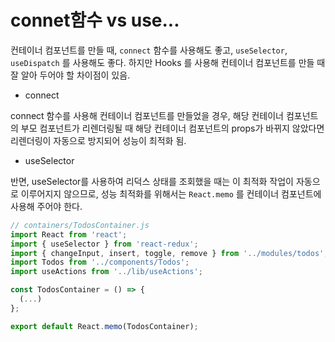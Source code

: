 # connet함수 vs use...

컨테이너 컴포넌트를 만들 때, `connect` 함수를 사용해도 좋고, `useSelector`, `useDispatch` 를 사용해도 좋다. 하지만 Hooks 를 사용해 컨테이너 컴포넌트를 만들 때 잘 알아 두어야 할 차이점이 있음.

- connect

connect 함수를 사용해 컨테이너 컴포넌트를 만들었을 경우, 해당 컨테이너 컴포넌트의 부모 컴포넌트가 리렌더링될 때 해당 컨테이너 컴포넌트의 props가 바뀌지 않았다면 리렌더링이 자동으로 방지되어 성능이 최적화 됨.

- useSelector

반면, useSelector를 사용하여 리덕스 상태를 조회했을 때는 이 최적화 작업이 자동으로 이루어지지 않으므로, 성능 최적화를 위해서는 `React.memo` 를 컨테이너 컴포넌트에 사용해 주어야 한다.

```js
// containers/TodosContainer.js
import React from 'react';
import { useSelector } from 'react-redux';
import { changeInput, insert, toggle, remove } from '../modules/todos';
import Todos from '../components/Todos';
import useActions from '../lib/useActions';

const TodosContainer = () => {
  (...)
};

export default React.memo(TodosContainer);
```

 